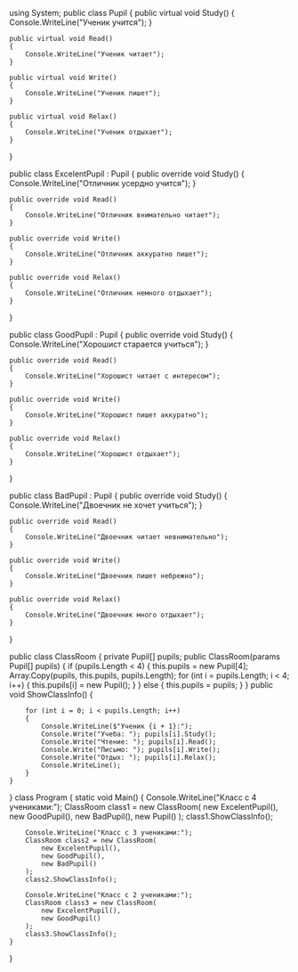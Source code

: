 using System;
public class Pupil
{
    public virtual void Study()
    {
        Console.WriteLine("Ученик учится");
    }

    public virtual void Read()
    {
        Console.WriteLine("Ученик читает");
    }

    public virtual void Write()
    {
        Console.WriteLine("Ученик пишет");
    }

    public virtual void Relax()
    {
        Console.WriteLine("Ученик отдыхает");
    }
}

public class ExcelentPupil : Pupil
{
    public override void Study()
    {
        Console.WriteLine("Отличник усердно учится");
    }

    public override void Read()
    {
        Console.WriteLine("Отличник внимательно читает");
    }

    public override void Write()
    {
        Console.WriteLine("Отличник аккуратно пишет");
    }

    public override void Relax()
    {
        Console.WriteLine("Отличник немного отдыхает");
    }
}

public class GoodPupil : Pupil
{
    public override void Study()
    {
        Console.WriteLine("Хорошист старается учиться");
    }

    public override void Read()
    {
        Console.WriteLine("Хорошист читает с интересом");
    }

    public override void Write()
    {
        Console.WriteLine("Хорошист пишет аккуратно");
    }

    public override void Relax()
    {
        Console.WriteLine("Хорошист отдыхает");
    }
}

public class BadPupil : Pupil
{
    public override void Study()
    {
        Console.WriteLine("Двоечник не хочет учиться");
    }

    public override void Read()
    {
        Console.WriteLine("Двоечник читает невнимательно");
    }

    public override void Write()
    {
        Console.WriteLine("Двоечник пишет небрежно");
    }

    public override void Relax()
    {
        Console.WriteLine("Двоечник много отдыхает");
    }
}

public class ClassRoom
{
    private Pupil[] pupils;
    public ClassRoom(params Pupil[] pupils)
    {
        if (pupils.Length < 4)
        {
            this.pupils = new Pupil[4];
            Array.Copy(pupils, this.pupils, pupils.Length);
            for (int i = pupils.Length; i < 4; i++)
            {
                this.pupils[i] = new Pupil();
            }
        }
        else
        {
            this.pupils = pupils;
        }
    }
    public void ShowClassInfo()
    {

        for (int i = 0; i < pupils.Length; i++)
        {
            Console.WriteLine($"Ученик {i + 1}:");
            Console.Write("Учеба: "); pupils[i].Study();
            Console.Write("Чтение: "); pupils[i].Read();
            Console.Write("Письмо: "); pupils[i].Write();
            Console.Write("Отдых: "); pupils[i].Relax();
            Console.WriteLine();
        }
    }
}
class Program
{
    static void Main()
    {
        Console.WriteLine("Класс с 4 учениками:");
        ClassRoom class1 = new ClassRoom(
            new ExcelentPupil(),
            new GoodPupil(),
            new BadPupil(),
            new Pupil()
        );
        class1.ShowClassInfo();

        Console.WriteLine("Класс с 3 учениками:");
        ClassRoom class2 = new ClassRoom(
            new ExcelentPupil(),
            new GoodPupil(),
            new BadPupil()
        );
        class2.ShowClassInfo();

        Console.WriteLine("Класс с 2 учениками:");
        ClassRoom class3 = new ClassRoom(
            new ExcelentPupil(),
            new GoodPupil()
        );
        class3.ShowClassInfo();
    }
}





